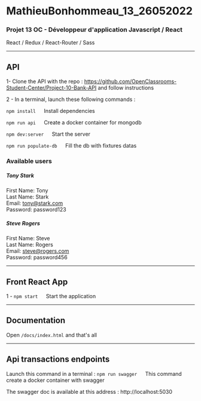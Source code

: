 # MathieuBonhommeau_13_26052022

### Projet 13 OC - Développeur d'application Javascript / React

React / Redux / React-Router / Sass

--------------------------------------

## API

1- Clone the API with the repo : https://github.com/OpenClassrooms-Student-Center/Project-10-Bank-API
and follow instructions

2 - In a terminal, launch these following commands :

`` npm install ``  &ensp;&ensp; Install dependencies

`` npm run api `` &ensp;&ensp; Create a docker container for mongodb

`` npm dev:server `` &ensp;&ensp; Start the server

`` npm run populate-db ``  &ensp;&ensp; Fill the db with fixtures datas

### Available users

##### Tony Stark

First Name: Tony  
Last Name: Stark  
Email: tony@stark.com  
Password: password123

##### Steve Rogers

First Name: Steve   
Last Name: Rogers  
Email: steve@rogers.com  
Password: password456

-------------------------------------

## Front React App

1 - `` npm start ``  &ensp;&ensp; Start the application

-------------------------------------

## Documentation

Open ``/docs/index.html`` and that's all

------------------------------------

## Api transactions endpoints

Launch this command in a terminal :
`` npm run swagger `` &ensp;&ensp; This command create a docker container with swagger

The swagger doc is available at this address :
http://localhost:5030